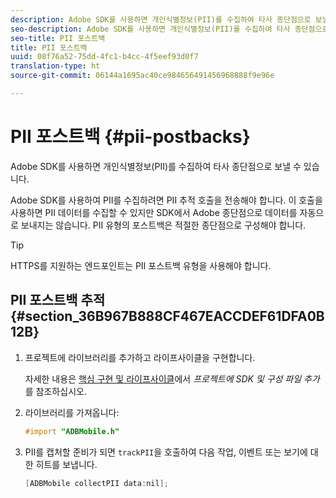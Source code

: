 ```yaml
---
description: Adobe SDK를 사용하면 개인식별정보(PII)를 수집하여 타사 종단점으로 보낼 수 있습니다.
seo-description: Adobe SDK를 사용하면 개인식별정보(PII)를 수집하여 타사 종단점으로 보낼 수 있습니다.
seo-title: PII 포스트백
title: PII 포스트백
uuid: 08f76a52-75dd-4fc1-b4cc-4f5eef93d0f7
translation-type: ht
source-git-commit: 06144a1695ac40ce984656491456968888f9e96e

---
```



# PII 포스트백 {#pii-postbacks}

Adobe SDK를 사용하면 개인식별정보(PII)를 수집하여 타사 종단점으로 보낼 수 있습니다.

Adobe SDK를 사용하여 PII를 수집하려면 PII 추적 호출을 전송해야 합니다. 이 호출을 사용하면 PII 데이터를 수집할 수 있지만 SDK에서 Adobe 종단점으로 데이터를 자동으로 보내지는 않습니다. PII 유형의 포스트백은 적절한 종단점으로 구성해야 합니다.

>[!TIP]
>
>HTTPS를 지원하는 엔드포인트는 PII 포스트백 유형을 사용해야 합니다.

## PII 포스트백 추적 {#section_36B967B888CF467EACCDEF61DFA0B12B}

1. 프로젝트에 라이브러리를 추가하고 라이프사이클을 구현합니다.

   자세한 내용은 [핵심 구현 및 라이프사이클](/help/ios/getting-started/dev-qs.md)에서 *프로젝트에 SDK 및 구성 파일 추가*&#x200B;를 참조하십시오.
1. 라이브러리를 가져옵니다:

   ```objective-c
   #import "ADBMobile.h"
   ```

1. PII를 캡처할 준비가 되면 `trackPII`을 호출하여 다음 작업, 이벤트 또는 보기에 대한 히트를 보냅니다.

   ```objective-c
   [ADBMobile collectPII data:nil];
   ```

